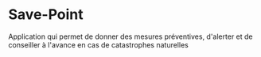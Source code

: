 # Save-Point
Application qui permet de donner des mesures préventives, d'alerter et de conseiller à l'avance en cas de catastrophes naturelles 
